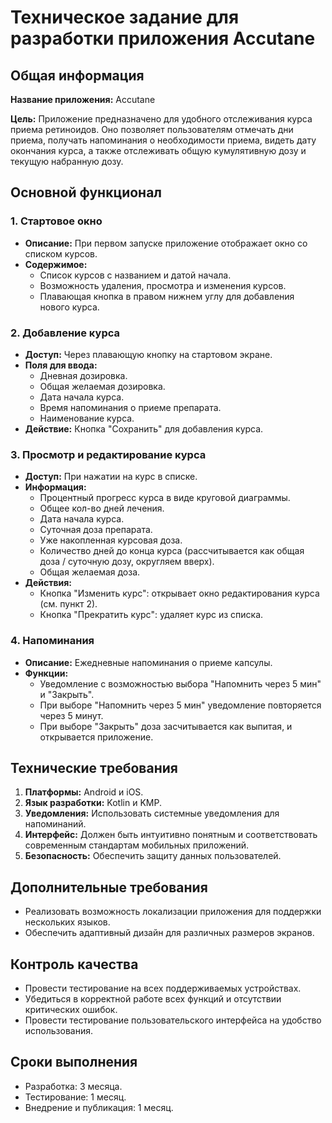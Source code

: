 # Техническое задание для разработки приложения Accutane

## Общая информация

**Название приложения:** Accutane

**Цель:** Приложение предназначено для удобного отслеживания курса приема ретиноидов. Оно позволяет пользователям отмечать дни приема, получать напоминания о необходимости приема, видеть дату окончания курса, а также отслеживать общую кумулятивную дозу и текущую набранную дозу.

## Основной функционал

### 1. Стартовое окно

- **Описание:** При первом запуске приложение отображает окно со списком курсов.
- **Содержимое:**
    - Список курсов с названием и датой начала.
    - Возможность удаления, просмотра и изменения курсов.
    - Плавающая кнопка в правом нижнем углу для добавления нового курса.

### 2. Добавление курса

- **Доступ:** Через плавающую кнопку на стартовом экране.
- **Поля для ввода:**
    - Дневная дозировка.
    - Общая желаемая дозировка.
    - Дата начала курса.
    - Время напоминания о приеме препарата.
    - Наименование курса.
- **Действие:** Кнопка "Сохранить" для добавления курса.

### 3. Просмотр и редактирование курса

- **Доступ:** При нажатии на курс в списке.
- **Информация:**
    - Процентный прогресс курса в виде круговой диаграммы.
    - Общее кол-во дней лечения.
    - Дата начала курса.
    - Суточная доза препарата.
    - Уже накопленная курсовая доза.
    - Количество дней до конца курса (рассчитывается как общая доза / суточную дозу, округляем вверх).
    - Общая желаемая доза.
- **Действия:**
    - Кнопка "Изменить курс": открывает окно редактирования курса (см. пункт 2).
    - Кнопка "Прекратить курс": удаляет курс из списка.

### 4. Напоминания

- **Описание:** Ежедневные напоминания о приеме капсулы.
- **Функции:**
    - Уведомление с возможностью выбора "Напомнить через 5 мин" и "Закрыть".
    - При выборе "Напомнить через 5 мин" уведомление повторяется через 5 минут.
    - При выборе "Закрыть" доза засчитывается как выпитая, и открывается приложение.

## Технические требования

1. **Платформы:** Android и iOS.
2. **Язык разработки:** Kotlin и KMP.
3. **Уведомления:** Использовать системные уведомления для напоминаний.
4. **Интерфейс:** Должен быть интуитивно понятным и соответствовать современным стандартам мобильных приложений.
5. **Безопасность:** Обеспечить защиту данных пользователей.

## Дополнительные требования

- Реализовать возможность локализации приложения для поддержки нескольких языков.
- Обеспечить адаптивный дизайн для различных размеров экранов.

## Контроль качества

- Провести тестирование на всех поддерживаемых устройствах.
- Убедиться в корректной работе всех функций и отсутствии критических ошибок.
- Провести тестирование пользовательского интерфейса на удобство использования.

## Сроки выполнения

- Разработка: 3 месяца.
- Тестирование: 1 месяц.
- Внедрение и публикация: 1 месяц.
